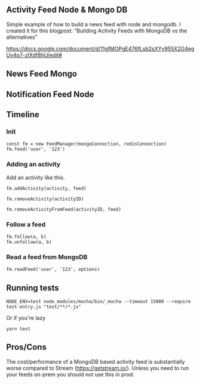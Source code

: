 ## Activity Feed Node & Mongo DB ##

Simple example of how to build a news feed with node and mongodb.
I created it for this blogpost: "Building Activity Feeds with MongoDB vs the alternatives"

https://docs.google.com/document/d/11gfMOPgE476fLsb2sXYy955X2G4egUv4p7-zlXdf8hU/edit#

## News Feed Mongo ##

## Notification Feed Node ##


## Timeline ##


### Init ###

```
const fm = new FeedManager(mongoConnection, redisConnection)
fm.feed('user', '123')
```

### Adding an activity ###

Add an activity like this.

```
fm.addActivity(activity, feed)
```

```
fm.removeActivity(activityID)
```

```
fm.removeActivityFromFeed(activityID, feed)
```

### Follow a feed ###

```
fm.follow(a, b)
fm.unfollow(a, b)
```

### Read a feed from MongoDB ###

```
fm.readFeed('user', '123', options)
```

## Running tests

```
NODE_ENV=test node_modules/mocha/bin/_mocha --timeout 15000 --require test-entry.js "test/**/*.js"
```

Or if you're lazy

```
yarn test
```

## Pros/Cons

The cost/performance of a MongoDB based activity feed is substantially worse compared to Stream (https://getstream.io/).
Unless you need to run your feeds on-prem you should not use this in prod.
